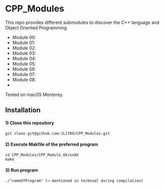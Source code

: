 # CPP_Modules
This repo provides different submodules to discover the C++ language and Object Oriented Programming.
- Module 00: 
- Module 01:
- Module 02:
- Module 03:
- Module 04:
- Module 05:
- Module 06:
- Module 07:
- Module 08: 
- 
Tested on macOS Monterey.

## Installation

#### 1) Clone this repository 
```
git clone git@github.com:JL1709/CPP_Modules.git
```

#### 2) Execute Makfile of the preferred program
```
cd CPP_Modules/CPP_Module_0X/ex0X
make
```

#### 3)  Run program
```
./"nameOfProgram" (⟶ mentioned in terminal during compilation)
```
